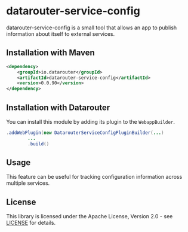 # datarouter-service-config

datarouter-service-config is a small tool that allows an app to publish information about itself to external services.

## Installation with Maven

```xml
<dependency>
	<groupId>io.datarouter</groupId>
	<artifactId>datarouter-service-config</artifactId>
	<version>0.0.90</version>
</dependency>
```

## Installation with Datarouter

You can install this module by adding its plugin to the `WebappBuilder`.

```java
.addWebPlugin(new DatarouterServiceConfigPluginBuilder(...)
		...
		.build()
```

## Usage
This feature can be useful for tracking configuration information across multiple services.


## License

This library is licensed under the Apache License, Version 2.0 - see [LICENSE](../LICENSE) for details.
